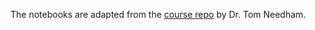 The notebooks are adapted from the [course repo](https://github.com/trneedham/TDASpring21) by Dr. Tom Needham.